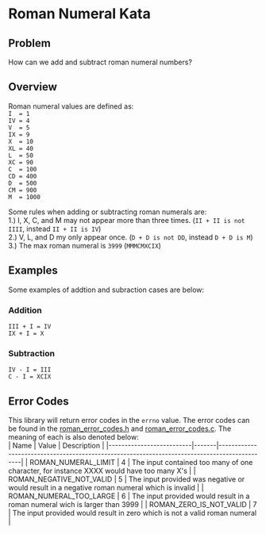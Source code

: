 # Roman Numeral Kata

## Problem
How can we add and subtract roman numeral numbers?

## Overview
Roman numeral values are defined as: <br/>
`I  = 1`<br/>
`IV = 4`<br/>
`V  = 5`<br/>
`IX = 9`<br/>
`X  = 10`<br/>
`XL = 40`<br/>
`L  = 50`<br/>
`XC = 90`<br/>
`C  = 100`<br/>
`CD = 400`<br/>
`D  = 500`<br/>
`CM = 900`<br/>
`M  = 1000`<br/>

Some rules when adding or subtracting roman numerals are:<br/>
	1.) I, X, C, and M may not appear more than three times. (`II + II is not IIII`, instead `II + II is IV`)<br/>
	2.) V, L, and D my only appear once. (`D + D is not DD`, instead `D + D is M`)<br/>
	3.) The max roman numeral is `3999` (`MMMCMXCIX`)<br/>

## Examples
Some examples of addtion and subraction cases are below:

### Addition
`III + I = IV`<br/>
`IX + I = X`<br/>

### Subtraction
`IV - I = III`<br/>
`C - I = XCIX`<br/>

## Error Codes
This library will return error codes in the `errno` value. The error codes can be found in the [roman_error_codes.h](src/roman_error_codes.h) and [roman_error_codes.c](src/roman_error_codes.c). The meaning of each is also denoted below:<br/>
| Name 					   | Value | Description																				  |
|--------------------------|-------|----------------------------------------------------------------------------------------------|
| ROMAN_NUMERAL_LIMIT      | 4 	   | The input contained too many of one character, for instance XXXX would have too many X's     |
| ROMAN_NEGATIVE_NOT_VALID | 5 	   | The input provided was negative or would result in a negative roman numeral which is invalid | 
| ROMAN_NUMERAL_TOO_LARGE  | 6 	   | The input provided would result in a roman numeral wich is larger than 3999				  |
| ROMAN_ZERO_IS_NOT_VALID  | 7 	   | The input provided would result in zero which is not a valid roman numeral				      |